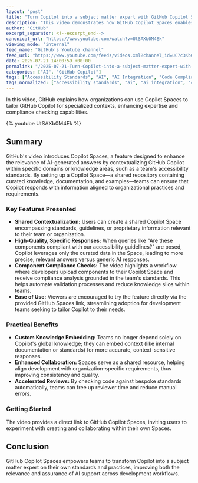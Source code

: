 ```yaml
---
layout: "post"
title: "Turn Copilot into a subject matter expert with GitHub Copilot Spaces"
description: "This video demonstrates how GitHub Copilot Spaces enables teams to ground Copilot in specific knowledge domains, such as company standards, providing targeted and relevant AI responses. It covers configuring Spaces with curated datasets and using Copilot to validate compliance and expertise in a shared context."
author: "GitHub"
excerpt_separator: <!--excerpt_end-->
canonical_url: "https://www.youtube.com/watch?v=UtSAXb0M4Ek"
viewing_mode: "internal"
feed_name: "GitHub's Youtube channel"
feed_url: "https://www.youtube.com/feeds/videos.xml?channel_id=UC7c3Kb6jYCRj4JOHHZTxKsQ"
date: 2025-07-21 14:00:59 +00:00
permalink: "/2025-07-21-Turn-Copilot-into-a-subject-matter-expert-with-GitHub-Copilot-Spaces.html"
categories: ["AI", "GitHub Copilot"]
tags: ["Accessibility Standards", "AI", "AI Integration", "Code Compliance", "Contextual AI", "Copilot Spaces", "CopilotSpaces", "Custom Knowledge Base", "Developer Tools", "GitHub", "GitHub Copilot", "Software Development", "Team Collaboration", "Videos"]
tags_normalized: ["accessibility standards", "ai", "ai integration", "code compliance", "contextual ai", "copilot spaces", "copilotspaces", "custom knowledge base", "developer tools", "github", "github copilot", "software development", "team collaboration", "videos"]
---
```


In this video, GitHub explains how organizations can use Copilot Spaces to tailor GitHub Copilot for specialized contexts, enhancing expertise and compliance checking capabilities.<!--excerpt_end-->

{% youtube UtSAXb0M4Ek %}

## Summary

GitHub's video introduces Copilot Spaces, a feature designed to enhance the relevance of AI-generated answers by contextualizing GitHub Copilot within specific domains or knowledge areas, such as a team's accessibility standards. By setting up a Copilot Space—a shared repository containing curated knowledge, documentation, and examples—teams can ensure that Copilot responds with information aligned to organizational practices and requirements.

### Key Features Presented

- **Shared Contextualization:** Users can create a shared Copilot Space encompassing standards, guidelines, or proprietary information relevant to their team or organization.
- **High-Quality, Specific Responses:** When queries like "Are these components compliant with our accessibility guidelines?" are posed, Copilot leverages only the curated data in the Space, leading to more precise, relevant answers versus generic AI responses.
- **Component Compliance Checks:** The video highlights a workflow where developers upload components to their Copilot Space and receive compliance analysis grounded in the team's standards. This helps automate validation processes and reduce knowledge silos within teams.
- **Ease of Use:** Viewers are encouraged to try the feature directly via the provided GitHub Spaces link, streamlining adoption for development teams seeking to tailor Copilot to their needs.

### Practical Benefits

- **Custom Knowledge Embedding:** Teams no longer depend solely on Copilot's global knowledge; they can embed context (like internal documentation or standards) for more accurate, context-sensitive responses.
- **Enhanced Collaboration:** Spaces serve as a shared resource, helping align development with organization-specific requirements, thus improving consistency and quality.
- **Accelerated Reviews:** By checking code against bespoke standards automatically, teams can free up reviewer time and reduce manual errors.

### Getting Started

The video provides a direct link to GitHub Copilot Spaces, inviting users to experiment with creating and collaborating within their own Spaces.

## Conclusion

GitHub Copilot Spaces empowers teams to transform Copilot into a subject matter expert on their own standards and practices, improving both the relevance and assurance of AI support across development workflows.
